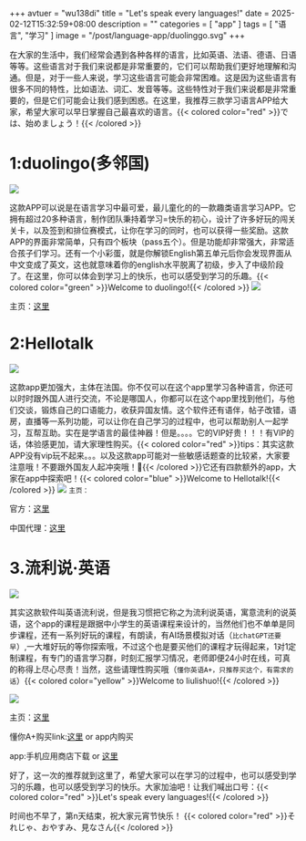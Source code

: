 +++
avtuer = "wu138di"
title = "Let's speak every languages!"
date = 2025-02-12T15:32:59+08:00
description = ""
categories = [
    "app"
]
tags = [
    "语言",
    "学习"
]
image = "/post/language-app/duolinggo.svg" 
+++


在大家的生活中，我们经常会遇到各种各样的语言，比如英语、法语、德语、日语等等。这些语言对于我们来说都是非常重要的，它们可以帮助我们更好地理解和沟通。但是，对于一些人来说，学习这些语言可能会非常困难。这是因为这些语言有很多不同的特性，比如语法、词汇、发音等等。这些特性对于我们来说都是非常重要的，但是它们可能会让我们感到困惑。在这里，我推荐三款学习语言APP给大家，希望大家可以早日掌握自己最喜欢的语言。{{< colored color="red" >}}では、始めましょう！{{< /colored >}}

# 1:duolingo(多邻国)

 ![](/post/language-app/d1.svg)

这款APP可以说是在语言学习中最可爱，最儿童化的的一款趣类语言学习APP。它拥有超过20多种语言，制作团队秉持着学习=快乐的初心，设计了许多好玩的闯关关卡，以及签到和排位赛模式，让你在学习的同时，也可以获得一些奖励。这款APP的界面非常简单，只有四个板块（pass五个）。但是功能却非常强大，非常适合孩子们学习。还有一个小彩蛋，就是你解锁English第五单元后你会发现界面从中文变成了英文，这也就意味着你的english水平脱离了初级，步入了中级阶段了。在这里，你可以体会到学习上的快乐，也可以感受到学习的乐趣。{{< colored color="green" >}}Welcome to duolingo!{{< /colored >}}
![](/post/language-app/w1.png)

主页：[这里](https://www.duolingo.cn)

# 2:Hellotalk

![](/post/language-app/hellotalk.png)

这款app更加强大，主体在法国。你不仅可以在这个app里学习各种语言，你还可以时时跟外国人进行交流，不论是哪国人，你都可以在这个app里找到他们，与他们交谈，锻炼自己的口语能力，收获异国友情。这个软件还有语伴，帖子改错，语房，直播等一系列功能，可以让你在自己学习的过程中，也可以帮助别人一起学习，互帮互助。实在是学语言的最佳神器！但是。。。。它的VIP好贵！！！有VIP的话，体验感更加，请大家理性购买。{{< colored color="red" >}}tips：其实这款APP没有vip玩不起来。。。以及这款app可能对一些敏感话题查的比较紧，大家要注意哦！不要跟外国友人起冲突哦！🙂{{< /colored >}}它还有四款额外的app，大家在app中探索吧！{{< colored color="blue" >}}Welcome to Hellotalk!{{< /colored >}}
![](/post/language-app/w2.png)
```主页：```

官方：[这里](https://www.hellotalk.com/)

中国代理：[这里](https://www.hellotalk.com/zh-hans)

# 3.流利说·英语

![](/post/language-app/english.png)

其实这款软件叫英语流利说，但是我习惯把它称之为流利说英语，寓意流利的说英语，这个app的课程是跟据中小学生的英语课程来设计的，当然他们也不单单是同步课程，还有一系列好玩的课程，有朗读，有AI场景模拟对话（```比chatGPT还要早```）,一大堆好玩的等你探索哦，不过这个也是要买他们的课程才玩得起来，1对1定制课程，有专门的语言学习群，时刻汇报学习情况，老师即便24小时在线，可真的称得上尽心尽责！当然，这些请理性购买哦（```懂你英语A+，只推荐买这个，有需求的话```）{{< colored color="yellow" >}}Welcome to liulishuo!{{< /colored >}}

![](/post/language-app/w3.png)

主页：[这里](https://www.liulishuo.com/)

懂你A+购买link:[这里](https://www.liulishuo.com/dongni.html) or app内购买

app:手机应用商店下载 or [这里](https://sj.qq.com/appdetail/com.liulishuo.engzo)

好了，这一次的推荐就到这里了，希望大家可以在学习的过程中，也可以感受到学习的乐趣，也可以感受到学习的快乐。大家加油吧！让我们喊出口号：{{< colored color="red" >}}Let's speak every languages!{{< /colored >}}

时间也不早了，第n天结束，祝大家元宵节快乐！
{{< colored color="red" >}}それじゃ、おやすみ、見なさん{{< /colored >}}